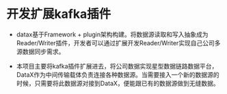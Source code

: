 # 开发扩展kafka插件

* datax基于Framework + plugin架构构建。将数据源读取和写入抽象成为Reader/Writer插件，开发者可以通过扩展开发Reader/Writer实现自己公司多源数据同步需求。

* 本项目主要将kafka插件扩展进去，将公司数据实现星型数据链路数据平台，DataX作为中间传输载体负责连接各种数据源。当需要接入一个新的数据源的时候，只需要将此数据源对接到DataX，便能跟已有的数据源做到无缝数据。

